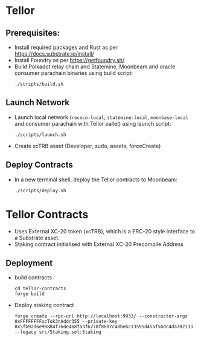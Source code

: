 # Tellor

## Prerequisites:
- Install required packages and Rust as per https://docs.substrate.io/install/
- Install Foundry as per https://getfoundry.sh/
- Build Polkadot relay chain and Statemine, Moonbeam and oracle consumer parachain binaries using build script:
  ```
  ./scripts/build.sh
  ```
## Launch Network
- Launch local network (`rococo-local`, `statemine-local`, `moonbase-local` and consumer parachain with Tellor pallet) using launch script:
  ```
  ./scripts/launch.sh
  ``` 
- Create xcTRB asset (Developer, sudo, assets, forceCreate)

## Deploy Contracts
- In a new terminal shell, deploy the Tellor contracts to Moonbeam:
  ```
  ./scripts/deploy.sh
  ``` 

# Tellor Contracts
- Uses External XC-20 token (xcTRB), which is a ERC-20 style interface to a Substrate asset.
- Staking contract initialised with External XC-20 Precompile Address

## Deployment

- build contracts
    ```
    cd tellor-contracts
    forge build
    ```

- Deploy staking contract
    ```
    forge create --rpc-url http://localhost:9933/ --constructor-args 0xFFFFFFFFxcTok3nAddr355 --private-key 0x5fb92d6e98884f76de468fa3f6278f8807c48bebc13595d45af5bdc4da702133 --legacy src/Staking.sol:Staking
    ```
